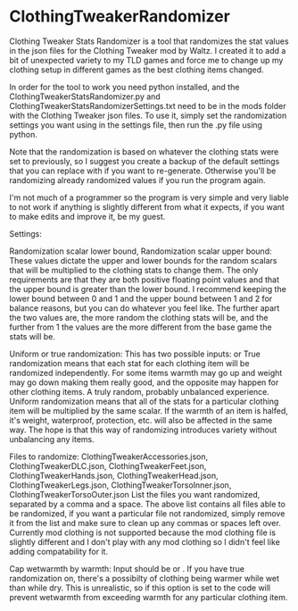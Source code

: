 # ClothingTweakerRandomizer

Clothing Tweaker Stats Randomizer is a tool that randomizes the stat values in the json files for the Clothing Tweaker mod by Waltz. I created it to add a bit of unexpected variety to my TLD games and force me to change up my clothing setup in different games as the best clothing items changed. 

In order for the tool to work you need python installed, and the ClothingTweakerStatsRandomizer.py and ClothingTweakerStatsRandomizerSettings.txt need to be in the mods folder with the Clothing Tweaker json files. To use it, simply set the randomization settings you want using in the settings file, then run the .py file using python.

Note that the randomization is based on whatever the clothing stats were set to previously, so I suggest you create a backup of the default settings that you can replace with if you want to re-generate. Otherwise you'll be randomizing already randomized values if you run the program again.

I'm not much of a programmer so the program is very simple and very liable to not work if anything is slightly different from what it expects, if you want to make edits and improve it, be my guest.

Settings:

Randomization scalar lower bound, Randomization scalar upper bound:
These values dictate the upper and lower bounds for the random scalars that will be multiplied to the clothing stats to change them. The only requirements are that they are both positive floating point values and that the upper bound is greater than the lower bound. I recommend keeping the lower bound between 0 and 1 and the upper bound between 1 and 2 for balance reasons, but you can do whatever you feel like. The further apart the two values are, the more random the clothing stats will be, and the further from 1 the values are the more different from the base game the stats will be.

Uniform or true randomization:
This has two possible inputs: <true> or <uniform>
True randomization means that each stat for each clothing item will be randomized independently. For some items warmth may go up and weight may go down making them really good, and the opposite may happen for other clothing items. A truly random, probably unbalanced experience. 
Uniform randomization means that all of the stats for a particular clothing item will be multiplied by the same scalar. If the warmth of an item is halfed, it's weight, waterproof, protection, etc. will also be affected in the same way. The hope is that this way of randomizing introduces variety without unbalancing any items. 

Files to randomize:
ClothingTweakerAccessories.json, ClothingTweakerDLC.json, ClothingTweakerFeet.json, ClothingTweakerHands.json, ClothingTweakerHead.json, ClothingTweakerLegs.json, ClothingTweakerTorsoInner.json, ClothingTweakerTorsoOuter.json
List the files you want randomized, separated by a comma and a space. The above list contains all files able to be randomized, if you want a particular file not randomized, simply remove it from the list and make sure to clean up any commas or spaces left over. Currently mod clothing is not supported because the mod clothing file is slightly different and I don't play with any mod clothing so I didn't feel like adding compatability for it.

Cap wetwarmth by warmth:
Input should be <true> or <false>. If you have true randomization on, there's a possibilty of clothing being warmer while wet than while dry. This is unrealistic, so if this option is set to <true> the code will prevent wetwarmth from exceeding warmth for any particular clothing item. 
